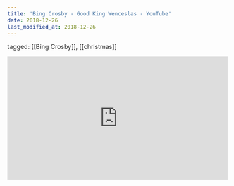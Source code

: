 ```yaml
---
title: 'Bing Crosby - Good King Wenceslas - YouTube'
date: 2018-12-26
last_modified_at: 2018-12-26
---
```

tagged: [[Bing Crosby]], [[christmas]]
<iframe allow="accelerometer; autoplay; clipboard-write; encrypted-media; gyroscope; picture-in-picture" allowfullscreen="" frameborder="0" height="281" id="youtube_iframe" src="https://www.youtube.com/embed/cVoANsKnlLs?feature=oembed&amp;enablejsapi=1&amp;origin=https://safe.txmblr.com&amp;wmode=opaque" width="500"></iframe>